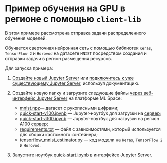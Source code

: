 # Пример обучения на GPU в регионе с помощью `client-lib` 

В этом примере рассмотрена отправка задачи распределенного обучения моделей.

Обучается сверточная нейронная сеть с помощью библиотек `Keras`, `TensorFlow 2` и `Horovod` на датасете `MNIST` посредством создания и отправки задачи в регион размещения ресурсов.

Для запуска примера:

1. [Создайте новый Jupyter Server](https://cloud.ru/ru/docs/aicloud/mlspace/concepts/guides/guides__jupyter/environments__environments__jupyter-server__create-new-jupyter-server.html) или [подключитесь к уже существующему Jupyter Server](https://cloud.ru/ru/docs/aicloud/mlspace/concepts/guides/guides__jupyter/environments__environments__jupyter-server__connect-to-exist.html), используя документацию.

2. Создайте новую папку и загрузите следующие файлы [через веб-интерфейс Jupyter Server](https://mlspace.aicloud.sbercloud.ru/mlspace/jupyter-server) на платформе ML Space:

   * [mnist.npz](mnist.npz)— датасет с рукописными цифрами;
   * [quick-start-v100.ipynb](quick-start-v100.ipynb) — Jupyter-ноутбук для загрузки на [сервер](https://console.cloud.ru/projects/);
   * [quick-start-a100.ipynb](quick-start-a100.ipynb) — Jupyter-ноутбук для загрузки на регион A100 [сервер](https://console.cloud.ru/projects/);
   * [requirements.txt](requirements.txt) — файл с зависимостями, который используется для сборки кастомного контейнера;
   * [tensorflow_mnist_estimator.py](tensorflow_mnist_estimator.py) — код модели на `Keras`, `TensorFlow 2` и `Horovod`.

3. Запустите ноутбук [quick-start.ipynb](quick-start.ipynb) в интерфейсе Jupyter Server.
